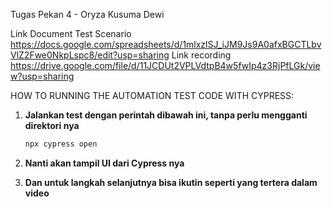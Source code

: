 Tugas Pekan 4 - Oryza Kusuma Dewi

Link Document Test Scenario 
https://docs.google.com/spreadsheets/d/1mlxzlSJ_iJM9Js9A0afxBGCTLbvVlZ2Fwe0NkpLspc8/edit?usp=sharing
Link recording
https://drive.google.com/file/d/11JCDUt2VPLVdtpB4w5fwIp4z3RjPfLGk/view?usp=sharing

HOW TO RUNNING THE AUTOMATION TEST CODE WITH CYPRESS:
   
1. **Jalankan test dengan perintah dibawah ini, tanpa perlu mengganti direktori nya**
   
   ```bash
   npx cypress open

2. **Nanti akan tampil UI dari Cypress nya**
3. **Dan untuk langkah selanjutnya bisa ikutin seperti yang tertera dalam video**
